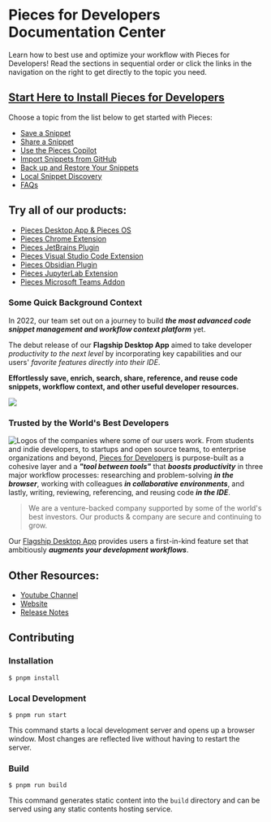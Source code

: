 # Pieces for Developers Documentation Center

Learn how to best use and optimize your workflow with Pieces for Developers! Read the sections in sequential order or click the links in the navigation on the right to get directly to the topic you need.

## [Start Here to Install Pieces for Developers](https://docs.pieces.app/installation-getting-started/what-am-i-installing)

Choose a topic from the list below to get started with Pieces:

* [Save a Snippet](https://docs.page/pieces-app/documentation/product-highlights-and-benefits/saving-useful-developer-materials)
* [Share a Snippet](https://docs.page/pieces-app/documentation/personalized-link-sharing/one-click-snippet-sharing)
* [Use the Pieces Copilot](https://docs.page/pieces-app/documentation/features/pieces-copilot)
* [Import Snippets from GitHub](https://docs.page/pieces-app/documentation/product-highlights-and-benefits/import-gists-from-github)
* [Back up and Restore Your Snippets](https://docs.pieces.app/features/back-up-and-restore)
* [Local Snippet Discovery](https://docs.page/pieces-app/documentation/product-highlights-and-benefits/in-project-snippet-discovery)
* [FAQs](https://docs.page/pieces-app/documentation/faq)

## Try all of our products:
* [Pieces Desktop App & Pieces OS](https://docs.pieces.app/installation-getting-started/what-am-i-installing)
* [Pieces Chrome Extension](https://chrome.google.com/webstore/detail/pieces-save-code-snippets/igbgibhbfonhmjlechmeefimncpekepm)
* [Pieces JetBrains Plugin](https://plugins.jetbrains.com/plugin/17328-pieces--save-search-share--reuse-code-snippets)
* [Pieces Visual Studio Code Extension](https://marketplace.visualstudio.com/items?itemName=MeshIntelligentTechnologiesInc.pieces-vscode)
* [Pieces Obsidian Plugin](https://obsidian.md/plugins?id=pieces-for-developers)
* [Pieces JupyterLab Extension](https://docs.pieces.app/extensions-plugins/jupyterlab)
* [Pieces Microsoft Teams Addon](https://docs.pieces.app/extensions-plugins/teams)

### Some Quick Background Context

In 2022, our team set out on a journey to build **_the most advanced code snippet management and workflow context platform_** yet.

The debut release of our **Flagship Desktop App** aimed to take developer _productivity to the next level_ by incorporating key capabilities and our users' _favorite features directly into their IDE_.

**Effortlessly save, enrich, search, share, reference, and reuse code snippets, workflow context, and other useful developer resources.**

<Image zoom src="https://storage.googleapis.com/pieces_static_resources/vs_code_marketplace/GIFs/HERO_GIF_SAVE_ENRICHED_SNIPPET_DESKTOP_APP_AND_VISUAL_STUDIO_CODE_EXTENSION" />

### Trusted by the World's Best Developers
![Logos of the companies where some of our users work.](https://storage.googleapis.com/pieces_static_resources/vs_code_marketplace/GIFs/TRUSTED_BY_SOME_OF_THE_WORLDS_BEST_DEVELOPERS_LEFT_ALIGNED)
From students and indie developers, to startups and open source teams, to enterprise organizations and beyond, <a target="_blank" href="https://docs.pieces.app/overview">Pieces for Developers</a> is purpose-built as a cohesive layer and a **_"tool between tools"_** that **_boosts productivity_** in three major workflow processes: researching and problem-solving **_in the browser_**, working with colleagues **_in collaborative environments_**, and lastly, writing, reviewing, referencing, and reusing code **_in the IDE_**.
> We are a venture-backed company supported by some of the world's best investors. Our products & company are secure and continuing to grow.

Our <a target="_blank" href="{{ links.website.pfd_desktop_install }}">Flagship Desktop App</a> provides users a first-in-kind feature set that ambitiously **_augments your development workflows_**.

## Other Resources:
* [Youtube Channel](https://www.youtube.com/@getpieces)
* [Website](https://code.pieces.app)
* [Release Notes](https://code.pieces.app/updates)

## Contributing

### Installation

```
$ pnpm install
```

### Local Development

```
$ pnpm run start
```

This command starts a local development server and opens up a browser window. Most changes are reflected live without having to restart the server.

### Build

```
$ pnpm run build
```

This command generates static content into the `build` directory and can be served using any static contents hosting service.
